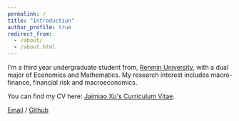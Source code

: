 ```yaml
---
permalink: /
title: "Introduction"
author_profile: true
redirect_from: 
  - /about/
  - /about.html
---
```

I'm a third year undergraduate student from, [Renmin University](https://www.ruc.edu.cn/), with a dual major of Economics and Mathematics. My research interest includes macro-finance, financial risk and macroeconomics.

You can find my CV here: [Jaimiao Xu's Curriculum Vitae](../assets/Curriculum_Vitae.pdf).

[Email](mailto:xujiamiao@ruc.edu.cn) / [Github](https://github.com/JasonJiamiaoXu) 

